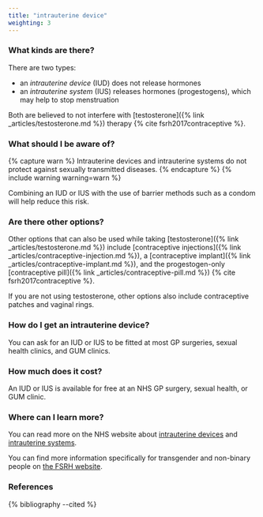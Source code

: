 ```yaml
---
title: "intrauterine device"
weighting: 3
---
```


### What kinds are there?

There are two types:

- an *intrauterine device* (IUD) does not release hormones
- an *intrauterine system* (IUS) releases hormones (progestogens), which may help to stop menstruation

Both are believed to not interfere with [testosterone]({% link _articles/testosterone.md %}) therapy {% cite fsrh2017contraceptive %}.

### What should I be aware of?

{% capture warn %}
Intrauterine devices and intrauterine systems do not protect against sexually transmitted diseases. 
{% endcapture %}
{% include warning warning=warn %}

Combining an IUD or IUS with the use of barrier methods such as a condom will help reduce this risk.

### Are there other options?

Other options that can also be used while taking [testosterone]({% link _articles/testosterone.md %}) include [contraceptive injections]({% link _articles/contraceptive-injection.md %}), a [contraceptive implant]({% link _articles/contraceptive-implant.md %}), and the progestogen-only [contraceptive pill]({% link _articles/contraceptive-pill.md %}) {% cite fsrh2017contraceptive %}.

If you are not using testosterone, other options also include contraceptive patches and vaginal rings.

### How do I get an intrauterine device?

You can ask for an IUD or IUS to be fitted at most GP surgeries, sexual health clinics, and GUM clinics.

### How much does it cost?

An IUD or IUS is available for free at an NHS GP surgery, sexual health, or GUM clinic.

### Where can I learn more?

You can read more on the NHS website about [intrauterine devices](https://www.nhs.uk/conditions/contraception/iud-coil/) and [intrauterine systems](https://www.nhs.uk/conditions/contraception/ius-intrauterine-system/).

You can find more information specifically for transgender and non-binary people on [the FSRH website](https://www.fsrh.org/documents/fsrh-ceu-statement-contraceptive-choices-and-sexual-health-for/contraceptive-choices-and-sexual-health-for-transgender-non-binary-people-oct-2017.pdf).

### References

{% bibliography --cited %}
